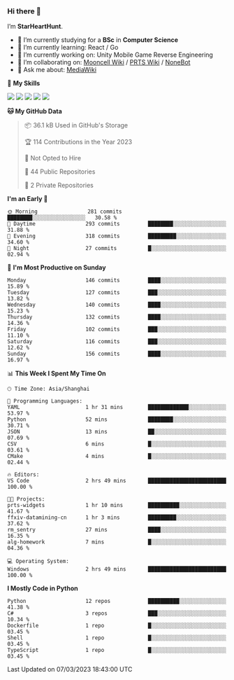 ### Hi there 👋

I’m **StarHeartHunt**.

- 🏫 I’m currently studying for a **BSc** in **Computer Science**
- 🌱 I’m currently learning: React / Go
- 🔭 I’m currently working on: Unity Mobile Game Reverse Engineering
- 👯 I’m collaborating on: [Mooncell Wiki](https://fgo.wiki/) / [PRTS Wiki](http://prts.wiki/) / [NoneBot](https://github.com/nonebot)
- 💬 Ask me about: [MediaWiki](https://www.mediawiki.org)

🌟 **My Skills**

![](https://img.shields.io/badge/-Python-3e74a2?style=flat-square&logo=Python&logoColor=fff)
![](https://img.shields.io/badge/-Vue-4fc08d?style=flat-square&logo=vue.js&logoColor=fff)
![](https://img.shields.io/badge/-Node.js-339933?style=flat-square&logo=node.js&logoColor=fff)
![](https://img.shields.io/badge/-Linux-000000?style=flat-square&logo=Linux&logoColor=fff)
![](https://img.shields.io/badge/-Dotnet-512bd4?style=flat-square&logo=.net&logoColor=fff)

<!--START_SECTION:waka-->
**🐱 My GitHub Data** 

> 📦 36.1 kB Used in GitHub's Storage 
 > 
> 🏆 114 Contributions in the Year 2023
 > 
> 🚫 Not Opted to Hire
 > 
> 📜 44 Public Repositories 
 > 
> 🔑 2 Private Repositories 
 > 
**I'm an Early 🐤** 

```text
🌞 Morning                281 commits         ████████░░░░░░░░░░░░░░░░░   30.58 % 
🌆 Daytime                293 commits         ████████░░░░░░░░░░░░░░░░░   31.88 % 
🌃 Evening                318 commits         █████████░░░░░░░░░░░░░░░░   34.60 % 
🌙 Night                  27 commits          █░░░░░░░░░░░░░░░░░░░░░░░░   02.94 % 
```
📅 **I'm Most Productive on Sunday** 

```text
Monday                   146 commits         ████░░░░░░░░░░░░░░░░░░░░░   15.89 % 
Tuesday                  127 commits         ███░░░░░░░░░░░░░░░░░░░░░░   13.82 % 
Wednesday                140 commits         ████░░░░░░░░░░░░░░░░░░░░░   15.23 % 
Thursday                 132 commits         ████░░░░░░░░░░░░░░░░░░░░░   14.36 % 
Friday                   102 commits         ███░░░░░░░░░░░░░░░░░░░░░░   11.10 % 
Saturday                 116 commits         ███░░░░░░░░░░░░░░░░░░░░░░   12.62 % 
Sunday                   156 commits         ████░░░░░░░░░░░░░░░░░░░░░   16.97 % 
```


📊 **This Week I Spent My Time On** 

```text
🕑︎ Time Zone: Asia/Shanghai

💬 Programming Languages: 
YAML                     1 hr 31 mins        █████████████░░░░░░░░░░░░   53.97 % 
Python                   52 mins             ████████░░░░░░░░░░░░░░░░░   30.71 % 
JSON                     13 mins             ██░░░░░░░░░░░░░░░░░░░░░░░   07.69 % 
CSV                      6 mins              █░░░░░░░░░░░░░░░░░░░░░░░░   03.61 % 
CMake                    4 mins              █░░░░░░░░░░░░░░░░░░░░░░░░   02.44 % 

🔥 Editors: 
VS Code                  2 hrs 49 mins       █████████████████████████   100.00 % 

🐱‍💻 Projects: 
prts-widgets             1 hr 10 mins        ██████████░░░░░░░░░░░░░░░   41.67 % 
ffxiv-datamining-cn      1 hr 3 mins         █████████░░░░░░░░░░░░░░░░   37.62 % 
rm_sentry                27 mins             ████░░░░░░░░░░░░░░░░░░░░░   16.35 % 
alg-homework             7 mins              █░░░░░░░░░░░░░░░░░░░░░░░░   04.36 % 

💻 Operating System: 
Windows                  2 hrs 49 mins       █████████████████████████   100.00 % 
```

**I Mostly Code in Python** 

```text
Python                   12 repos            ██████████░░░░░░░░░░░░░░░   41.38 % 
C#                       3 repos             ███░░░░░░░░░░░░░░░░░░░░░░   10.34 % 
Dockerfile               1 repo              █░░░░░░░░░░░░░░░░░░░░░░░░   03.45 % 
Shell                    1 repo              █░░░░░░░░░░░░░░░░░░░░░░░░   03.45 % 
TypeScript               1 repo              █░░░░░░░░░░░░░░░░░░░░░░░░   03.45 % 
```




 Last Updated on 07/03/2023 18:43:00 UTC
<!--END_SECTION:waka-->
